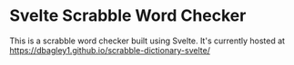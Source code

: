 # Svelte Scrabble Word Checker

This is a scrabble word checker built using Svelte. It's currently hosted at https://dbagley1.github.io/scrabble-dictionary-svelte/
